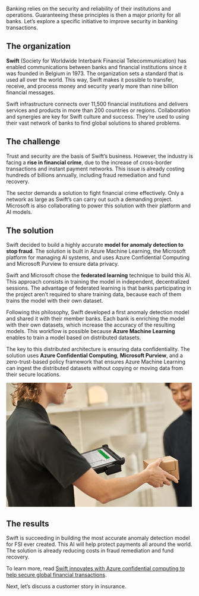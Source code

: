 Banking relies on the security and reliability of their institutions and operations. Guaranteeing these principles is then a major priority for all banks. Let’s explore a specific initiative to improve security in banking transactions.

## The organization

**Swift** (Society for Worldwide Interbank Financial Telecommunication) has enabled communications between banks and financial institutions since it was founded in Belgium in 1973. The organization sets a standard that is used all over the world. This way, Swift makes it possible to transfer, receive, and process money and security yearly more than nine billion financial messages.

Swift infrastructure connects over 11,500 financial institutions and delivers services and products in more than 200 countries or regions. Collaboration and synergies are key for Swift culture and success. They’re used to using their vast network of banks to find global solutions to shared problems. 

## The challenge

Trust and security are the basis of Swift’s business. However, the industry is facing a **rise in financial crime**, due to the increase of cross-border transactions and instant payment networks. This issue is already costing hundreds of billions annually, including fraud remediation and fund recovery.

The sector demands a solution to fight financial crime effectively. Only a network as large as Swift’s can carry out such a demanding project. Microsoft is also collaborating to power this solution with their platform and AI models.

## The solution

Swift decided to build a highly accurate **model for anomaly detection to stop fraud**. The solution is built in Azure Machine Learning, the Microsoft platform for managing AI systems, and uses Azure Confidential Computing and Microsoft Purview to ensure data privacy.

Swift and Microsoft chose the **federated learning** technique to build this AI. This approach consists in training the model in independent, decentralized sessions. The advantage of federated learning is that banks participating in the project aren’t required to share training data, because each of them trains the model with their own dataset.

Following this philosophy, Swift developed a first anomaly detection model and shared it with their member banks. Each bank is enriching the model with their own datasets, which increase the accuracy of the resulting models. This workflow is possible because **Azure Machine Learning** enables to train a model based on distributed datasets.

The key to this distributed architecture is ensuring data confidentiality. The solution uses **Azure Confidential Computing**, **Microsoft Purview**, and a zero-trust-based policy framework that ensures Azure Machine Learning can ingest the distributed datasets without copying or moving data from their secure locations.

![Image showing a worker holding a package out to a customer.](../media/3-transaction.jpg)

## The results

Swift is succeeding in building the most accurate anomaly detection model for FSI ever created. This AI will help protect payments all around the world. The solution is already reducing costs in fraud remediation and fund recovery.

To learn more, read [Swift innovates with Azure confidential computing to help secure global financial transactions](https://aka.ms/swift-customer-story).

Next, let’s discuss a customer story in insurance.
